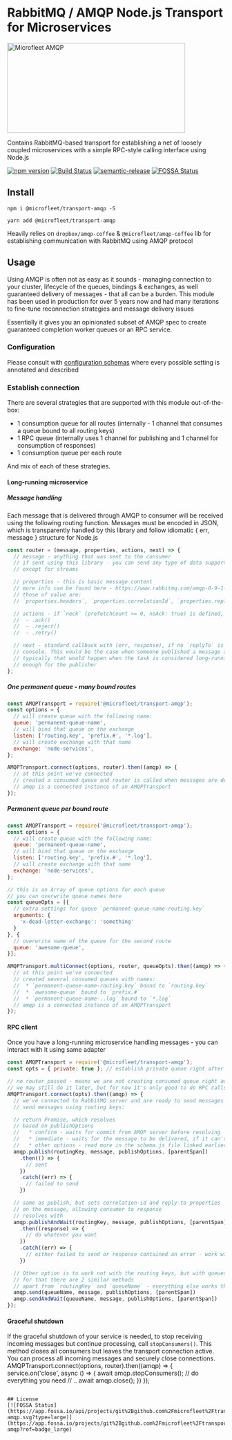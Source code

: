 # RabbitMQ / AMQP Node.js Transport for Microservices

<img alt="Microfleet AMQP" src="https://raw.githubusercontent.com/microfleet/transport-amqp/master/assets/mf-concept-amqp.png" width="412" height="208" />

Contains RabbitMQ-based transport for establishing a net of loosely coupled microservices with a simple RPC-style calling interface using Node.js

[![npm version](https://badge.fury.io/js/%40microfleet%2Ftransport-amqp.svg)](https://badge.fury.io/js/%40microfleet%2Ftransport-amqp)
[![Build Status](https://semaphoreci.com/api/v1/makeomatic/transport-amqp/branches/master/shields_badge.svg)](https://semaphoreci.com/makeomatic/transport-amqp)
[![semantic-release](https://img.shields.io/badge/%20%20%F0%9F%93%A6%F0%9F%9A%80-semantic--release-e10079.svg?style=flat-square)](https://github.com/semantic-release/semantic-release)
[![FOSSA Status](https://app.fossa.io/api/projects/git%2Bgithub.com%2Fmicrofleet%2Ftransport-amqp.svg?type=shield)](https://app.fossa.io/projects/git%2Bgithub.com%2Fmicrofleet%2Ftransport-amqp?ref=badge_shield)

## Install

`npm i @microfleet/transport-amqp -S`

`yarn add @microfleet/transport-amqp`

Heavily relies on `dropbox/amqp-coffee` & `@microfleet/amqp-coffee` lib for establishing communication with RabbitMQ using AMQP protocol

## Usage

Using AMQP is often not as easy as it sounds - managing connection to your cluster, lifecycle of the queues, bindings & exchanges, as well guaranteed delivery of messages - that all can be a burden. This module has been used in production for over 5 years now and had many iterations to fine-tune reconnection strategies and message delivery issues

Essentially it gives you an opinionated subset of AMQP spec to create guaranteed completion worker queues or an RPC service.

### Configuration

Please consult with [configuration schemas](src/schema.js) where every possible setting is annotated and described

### Establish connection

There are several strategies that are supported with this module out-of-the-box:

* 1 consumption queue for all routes (internally - 1 channel that consumes a queue bound to all routing keys)
* 1 RPC queue (internally uses 1 channel for publishing and 1 channel for consumption of responses)
* 1 consumption queue per each route

And mix of each of these strategies.

#### Long-running microservice

##### Message handling

Each message that is delivered through AMQP to consumer will be received using the following routing function.
Messages must be encoded in JSON, which is transparently handled by this library and follow idiomatic { err, message } structure for Node.js

```js
const router = (message, properties, actions, next) => {
  // message - anything that was sent to the consumer
  // if sent using this library - you can send any type of data supported by Node.js
  // except for streams

  // properties - this is basic message content
  // more info can be found here - https://www.rabbitmq.com/amqp-0-9-1-reference.html#class.basic
  // those of value are:
  // `properties.headers`, `properties.correlationId`, `properties.replyTo`

  // actions - if `neck` (prefetchCount >= 0, noAck: true) is defined, it would have
  //  - .ack()
  //  - .reject()
  //  - .retry()

  // next - standard callback with (err, response), if no `replyTo` is set response will only be logged into
  // console. This would be the case when someone published a message and they don't care about the response
  // typically that would happen when the task is considered long-running and we can't reliably respond fast
  // enough for the publisher
};
```

##### One permanent queue - many bound routes

```js
const AMQPTransport = require('@microfleet/transport-amqp');
const options = {
  // will create queue with the following name:
  queue: 'permanent-queue-name',
  // will bind that queue on the exchange
  listen: ['routing.key', 'prefix.#', '*.log'],
  // will create exchange with that name
  exchange: 'node-services',
};

AMQPTransport.connect(options, router).then((amqp) => {
  // at this point we've connected
  // created a consumed queue and router is called when messages are delivered to it
  // amqp is a connected instance of an AMQPTransport
});
```

##### Permanent queue per bound route

```js
const AMQPTransport = require('@microfleet/transport-amqp');
const options = {
  // will create queue with the following name:
  queue: 'permanent-queue-name',
  // will bind that queue on the exchange
  listen: ['routing.key', 'prefix.#', '*.log'],
  // will create exchange with that name
  exchange: 'node-services',
};

// this is an Array of queue options for each queue
// you can overwrite queue names here
const queueOpts = [{
  // extra settings for queue `permanent-queue-name-routing.key`
  arguments: {
    'x-dead-letter-exchange': 'something'
  }
}, {
  // overwrite name of the queue for the second route
  queue: 'awesome-queue',
}];

AMQPTransport.multiConnect(options, router, queueOpts).then((amqp) => {
  // at this point we've connected
  // created several consumed queues with names:
  //  * `permanent-queue-name-routing.key` bound to `routing.key`
  //  * `awesome-queue` bound to `prefix.#`
  //  * `permanent-queue-name-..log` bound to `*.log`
  // amqp is a connected instance of an AMQPTransport
});
```

#### RPC client

Once you have a long-running microservice handling messages - you can interact with it using same adapter

```js
const AMQPTransport = require('@microfleet/transport-amqp');
const opts = { private: true }; // establish private queue right after connecting

// no router passed - means we are not creating consumed queue right away
// we may still do it later, but for now it's only good to do RPC calls
AMQPTransport.connect(opts).then((amqp) => {
  // we've connected to RabbitMQ server and are ready to send messages
  // send messages using routing keys:

  // return Promise, which resolves
  // based on publishOptions
  //   * confirm - waits for commit from AMQP server before resolving
  //   * immediate - waits for the message to be delivered, if it can't be - rejects
  //   * other options - read more in the schema.js file linked earlier
  amqp.publish(routingKey, message, publishOptions, [parentSpan])
    .then(() => {
      // sent
    })
    .catch((err) => {
      // failed to send
    })

  // same as publish, but sets correlation-id and reply-to properties
  // on the message, allowing consumer to response
  // resolves with
  amqp.publishAndWait(routingKey, message, publishOptions, [parentSpan])
    .then((response) => {
      // do whatever you want
    })
    .catch((err) => {
      // either failed to send or response contained an error - work with it here
    })

  // Other option is to work not with the routing keys, but with queues directly
  // for that there are 2 similar methods
  // apart from `routingKey` and `queueName` - everything else works the same way
  amqp.send(queueName, message, publishOptions, [parentSpan])
  amqp.sendAndWait(queueName, message, publishOptions, [parentSpan])
});
```

#### Graceful shutdown
If the graceful shutdown of your service is needed, to stop receiving incoming messages but continue processing, call `stopConsumers()`.
This method closes all consumers but leaves the transport connection active. You can process all incoming messages and securely close connections.
AMQPTransport.connect(options, router).then((amqp) => {
  service.on('close', async () => {
    await amqp.stopConsumers();
    // do everything you need
    // ..
    await amqp.close();
  })
});

```

## License
[![FOSSA Status](https://app.fossa.io/api/projects/git%2Bgithub.com%2Fmicrofleet%2Ftransport-amqp.svg?type=large)](https://app.fossa.io/projects/git%2Bgithub.com%2Fmicrofleet%2Ftransport-amqp?ref=badge_large)
